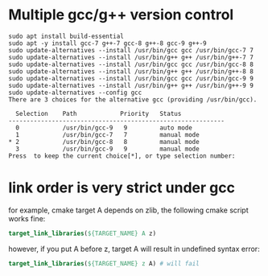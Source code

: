 # Multiple gcc/g++ version control
```
sudo apt install build-essential
sudo apt -y install gcc-7 g++-7 gcc-8 g++-8 gcc-9 g++-9
sudo update-alternatives --install /usr/bin/gcc gcc /usr/bin/gcc-7 7
sudo update-alternatives --install /usr/bin/g++ g++ /usr/bin/g++-7 7
sudo update-alternatives --install /usr/bin/gcc gcc /usr/bin/gcc-8 8
sudo update-alternatives --install /usr/bin/g++ g++ /usr/bin/g++-8 8
sudo update-alternatives --install /usr/bin/gcc gcc /usr/bin/gcc-9 9
sudo update-alternatives --install /usr/bin/g++ g++ /usr/bin/g++-9 9
sudo update-alternatives --config gcc
There are 3 choices for the alternative gcc (providing /usr/bin/gcc).

  Selection    Path            Priority   Status
------------------------------------------------------------
  0            /usr/bin/gcc-9   9         auto mode
  1            /usr/bin/gcc-7   7         manual mode
* 2            /usr/bin/gcc-8   8         manual mode
  3            /usr/bin/gcc-9   9         manual mode
Press  to keep the current choice[*], or type selection number: 
```

# link order is very strict under gcc
for example, cmake target A depends on zlib, the following cmake script works fine:
```cmake
target_link_libraries(${TARGET_NAME} A z)
```
however, if you put A before z, target A will result in undefined syntax error:
```cmake
target_link_libraries(${TARGET_NAME} z A) # will fail
```
